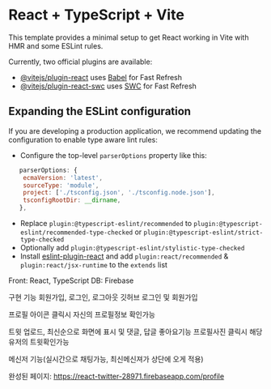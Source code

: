 # React + TypeScript + Vite

This template provides a minimal setup to get React working in Vite with HMR and some ESLint rules.

Currently, two official plugins are available:

- [@vitejs/plugin-react](https://github.com/vitejs/vite-plugin-react/blob/main/packages/plugin-react/README.md) uses [Babel](https://babeljs.io/) for Fast Refresh
- [@vitejs/plugin-react-swc](https://github.com/vitejs/vite-plugin-react-swc) uses [SWC](https://swc.rs/) for Fast Refresh

## Expanding the ESLint configuration

If you are developing a production application, we recommend updating the configuration to enable type aware lint rules:

- Configure the top-level `parserOptions` property like this:

```js
   parserOptions: {
    ecmaVersion: 'latest',
    sourceType: 'module',
    project: ['./tsconfig.json', './tsconfig.node.json'],
    tsconfigRootDir: __dirname,
   },
```

- Replace `plugin:@typescript-eslint/recommended` to `plugin:@typescript-eslint/recommended-type-checked` or `plugin:@typescript-eslint/strict-type-checked`
- Optionally add `plugin:@typescript-eslint/stylistic-type-checked`
- Install [eslint-plugin-react](https://github.com/jsx-eslint/eslint-plugin-react) and add `plugin:react/recommended` & `plugin:react/jsx-runtime` to the `extends` list

Front: React, TypeScript
DB: Firebase

구현 기능
회원가입, 로그인, 로그아웃 깃허브 로그인 및 회원가입

프로필 아이콘 클릭시 자신의 프로필정보 확인가능

트윗 업로드, 최신순으로 화면에 표시 및 댓글, 답글 좋아요기능 프로필사진 클릭시 해당유저의 트윗확인가능

메신저 기능(실시간으로 채팅가능, 최신메신져가 상단에 오게 적용)



완성된 페이지: 
https://react-twitter-28971.firebaseapp.com/profile
